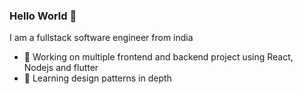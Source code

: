 ### Hello World 👋
I am a fullstack software engineer from india
- 🔭 Working on multiple frontend and backend project using React, Nodejs and flutter 
- 🌱 Learning design patterns in depth


<br>
